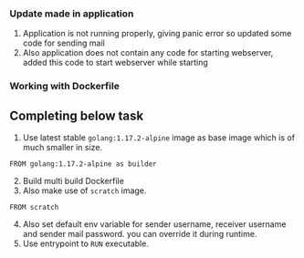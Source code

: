 ### Update made in application
1. Application is not running properly, giving panic error so updated some code for sending mail
2. Also application does not contain any code for starting webserver, added this code to start webserver while starting 
### Working with Dockerfile
## Completing below task
1. Use latest stable ```golang:1.17.2-alpine``` image as base image which is of much smaller in size.
```
FROM golang:1.17.2-alpine as builder
```
2. Build multi build Dockerfile
3. Also make use of ```scratch```  image.
```
FROM scratch
```
4. Also set default env variable for sender username, receiver username and sender mail password. you can override it during runtime.
5. Use entrypoint to ```RUN``` executable.